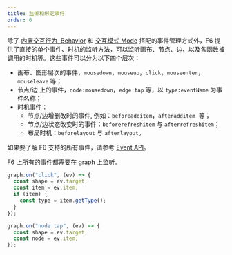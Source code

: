 ```yaml
---
title: 监听和绑定事件
order: 0
---
```


除了 [内置交互行为  Behavior](/zh/docs/manual/middle/states/defaultBehavior) 和 [交互模式 Mode](/zh/docs/manual/middle/states/mode) 搭配的事件管理方式外，F6 提供了直接的单个事件、时机的监听方法，可以监听画布、节点、边、以及各函数被调用的时机等。这些事件可以分为以下四个层次：

- 画布、图形层次的事件，`mousedown`，`mouseup`，`click`，`mouseenter`，`mouseleave` 等；
- 节点/边 上的事件，`node:mousedown`，`edge:tap` 等，以 `type:eventName` 为事件名称；
- 时机事件：
  - 节点/边增删改时的事件, 例如：`beforeadditem`，`afteradditem`  等；
  - 节点/边状态改变时的事件：`beforerefreshitem` 与 `afterrefreshitem`；
  - 布局时机：`beforelayout` 与 `afterlayout`。

如果要了解 F6 支持的所有事件，请参考 [Event API](/zh/docs/api/Event)。

F6 上所有的事件都需要在 graph 上监听。

```javascript
graph.on("click", (ev) => {
  const shape = ev.target;
  const item = ev.item;
  if (item) {
    const type = item.getType();
  }
});

graph.on("node:tap", (ev) => {
  const shape = ev.target;
  const node = ev.item;
});
```
